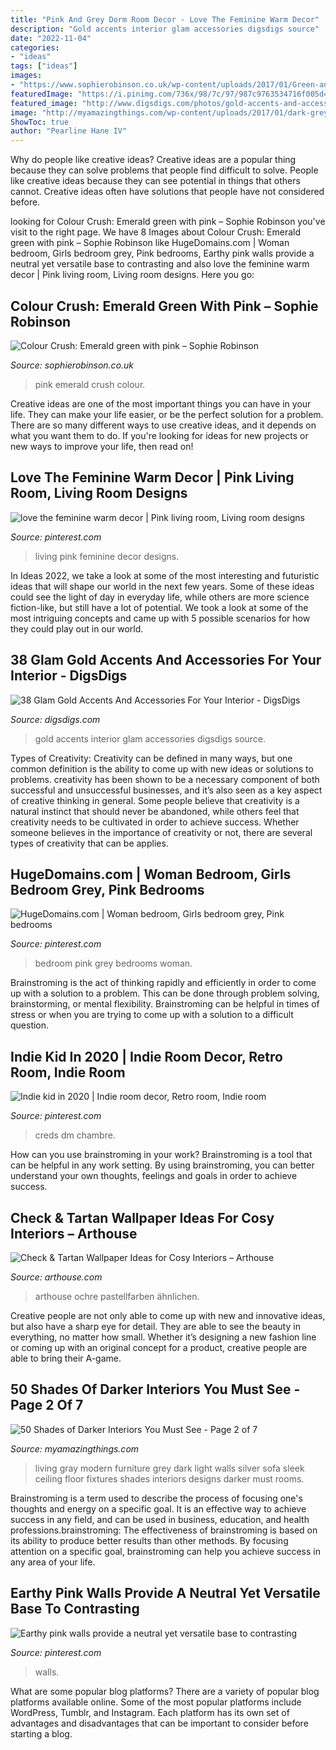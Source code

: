 ```yaml
---
title: "Pink And Grey Dorm Room Decor - Love The Feminine Warm Decor"
description: "Gold accents interior glam accessories digsdigs source"
date: "2022-11-04"
categories:
- "ideas"
tags: ["ideas"]
images:
- "https://www.sophierobinson.co.uk/wp-content/uploads/2017/01/Green-and-pink-living-room-1200x1200.jpg"
featuredImage: "https://i.pinimg.com/736x/98/7c/97/987c9763534716f005d42f80c847faca.jpg"
featured_image: "http://www.digsdigs.com/photos/gold-accents-and-accessories-for-your-interior-21.jpg"
image: "http://myamazingthings.com/wp-content/uploads/2017/01/dark-grey-living-room-furniture-74-stylish-mod.jpg"
ShowToc: true
author: "Pearline Hane IV"
---
```



Why do people like creative ideas?
Creative ideas are a popular thing because they can solve problems that people find difficult to solve. People like creative ideas because they can see potential in things that others cannot. Creative ideas often have solutions that people have not considered before.

	

		
looking for Colour Crush: Emerald green with pink – Sophie Robinson you've visit to the right page. We have 8 Images about Colour Crush: Emerald green with pink – Sophie Robinson like HugeDomains.com | Woman bedroom, Girls bedroom grey, Pink bedrooms, Earthy pink walls provide a neutral yet versatile base to contrasting and also love the feminine warm decor | Pink living room, Living room designs. Here you go:
		
    
## Colour Crush: Emerald Green With Pink – Sophie Robinson

<img loading=lazy src="https://www.sophierobinson.co.uk/wp-content/uploads/2017/01/Green-and-pink-living-room-1200x1200.jpg" onerror="this.onerror=null;this.src='https://tse4.mm.bing.net/th?id=OIP.8v5vMdF10UsyT-qnG_AaXgHaHa&amp;pid=15.1';" alt="Colour Crush: Emerald green with pink – Sophie Robinson">

_Source: sophierobinson.co.uk_

>pink emerald crush colour. 

	

Creative ideas are one of the most important things you can have in your life. They can make your life easier, or be the perfect solution for a problem. There are so many different ways to use creative ideas, and it depends on what you want them to do. If you're looking for ideas for new projects or new ways to improve your life, then read on!

    
## Love The Feminine Warm Decor | Pink Living Room, Living Room Designs

<img loading=lazy src="https://i.pinimg.com/736x/55/5e/80/555e80cbd677ff508d4fb3c6f8a8421f.jpg" onerror="this.onerror=null;this.src='https://tse1.mm.bing.net/th?id=OIP.hHFgeVbnpiKOrMXglUseBAHaJB&amp;pid=15.1';" alt="love the feminine warm decor | Pink living room, Living room designs">

_Source: pinterest.com_

>living pink feminine decor designs. 

	

In Ideas 2022, we take a look at some of the most interesting and futuristic ideas that will shape our world in the next few years. Some of these ideas could see the light of day in everyday life, while others are more science fiction-like, but still have a lot of potential. We took a look at some of the most intriguing concepts and came up with 5 possible scenarios for how they could play out in our world.

    
## 38 Glam Gold Accents And Accessories For Your Interior - DigsDigs

<img loading=lazy src="http://www.digsdigs.com/photos/gold-accents-and-accessories-for-your-interior-21.jpg" onerror="this.onerror=null;this.src='https://tse4.mm.bing.net/th?id=OIP.We9RT9O-ixIiE-2rg9h7JAHaLL&amp;pid=15.1';" alt="38 Glam Gold Accents And Accessories For Your Interior - DigsDigs">

_Source: digsdigs.com_

>gold accents interior glam accessories digsdigs source. 

	

Types of Creativity:
Creativity can be defined in many ways, but one common definition is the ability to come up with new ideas or solutions to problems. creativity has been shown to be a necessary component of both successful and unsuccessful businesses, and it’s also seen as a key aspect of creative thinking in general. Some people believe that creativity is a natural instinct that should never be abandoned, while others feel that creativity needs to be cultivated in order to achieve success. Whether someone believes in the importance of creativity or not, there are several types of creativity that can be applies.

    
## HugeDomains.com | Woman Bedroom, Girls Bedroom Grey, Pink Bedrooms

<img loading=lazy src="https://i.pinimg.com/736x/98/7c/97/987c9763534716f005d42f80c847faca.jpg" onerror="this.onerror=null;this.src='https://tse3.mm.bing.net/th?id=OIP.YbXqfp5dP77HmdRKtJJ0VwHaLH&amp;pid=15.1';" alt="HugeDomains.com | Woman bedroom, Girls bedroom grey, Pink bedrooms">

_Source: pinterest.com_

>bedroom pink grey bedrooms woman. 

	

Brainstroming is the act of thinking rapidly and efficiently in order to come up with a solution to a problem. This can be done through problem solving, brainstorming, or mental flexibility. Brainstroming can be helpful in times of stress or when you are trying to come up with a solution to a difficult question.

    
## Indie Kid In 2020 | Indie Room Decor, Retro Room, Indie Room

<img loading=lazy src="https://i.pinimg.com/736x/76/70/36/7670365b7c60a7a2970f65cef1d76509.jpg" onerror="this.onerror=null;this.src='https://tse2.mm.bing.net/th?id=OIP.KARGp0l7CvcRMa9pw2a_SAHaNG&amp;pid=15.1';" alt="Indie kid in 2020 | Indie room decor, Retro room, Indie room">

_Source: pinterest.com_

>creds dm chambre. 

	

How can you use brainstroming in your work?
Brainstroming is a tool that can be helpful in any work setting. By using brainstroming, you can better understand your own thoughts, feelings and goals in order to achieve success.

    
## Check &amp; Tartan Wallpaper Ideas For Cosy Interiors – Arthouse

<img loading=lazy src="http://cdn.shopify.com/s/files/1/0252/5246/2637/articles/5c76fe2ade77fe547900003b_1024x1024.jpg?v=1600674707" onerror="this.onerror=null;this.src='https://tse2.mm.bing.net/th?id=OIP.6PQJ9p7U4geQtV2kBS5tNAHaHV&amp;pid=15.1';" alt="Check &amp; Tartan Wallpaper Ideas for Cosy Interiors – Arthouse">

_Source: arthouse.com_

>arthouse ochre pastellfarben ähnlichen. 

	

Creative people are not only able to come up with new and innovative ideas, but also have a sharp eye for detail. They are able to see the beauty in everything, no matter how small. Whether it’s designing a new fashion line or coming up with an original concept for a product, creative people are able to bring their A-game.

    
## 50 Shades Of Darker Interiors You Must See - Page 2 Of 7

<img loading=lazy src="http://myamazingthings.com/wp-content/uploads/2017/01/dark-grey-living-room-furniture-74-stylish-mod.jpg" onerror="this.onerror=null;this.src='https://tse1.mm.bing.net/th?id=OIP.vgxtJEpIUbti4MLnO0BnqgHaE7&amp;pid=15.1';" alt="50 Shades of Darker Interiors You Must See - Page 2 of 7">

_Source: myamazingthings.com_

>living gray modern furniture grey dark light walls silver sofa sleek ceiling floor fixtures shades interiors designs darker must rooms. 

	

Brainstroming is a term used to describe the process of focusing one's thoughts and energy on a specific goal. It is an effective way to achieve success in any field, and can be used in business, education, and health professions.brainstroming: The effectiveness of brainstroming is based on its ability to produce better results than other methods. By focusing attention on a specific goal, brainstroming can help you achieve success in any area of your life.

    
## Earthy Pink Walls Provide A Neutral Yet Versatile Base To Contrasting

<img loading=lazy src="https://i.pinimg.com/736x/68/5e/03/685e03828506057f893cc6cf8fd41851.jpg" onerror="this.onerror=null;this.src='https://tse2.mm.bing.net/th?id=OIP.GZGRqJuyDwCDbyOFD3tF-AHaJt&amp;pid=15.1';" alt="Earthy pink walls provide a neutral yet versatile base to contrasting">

_Source: pinterest.com_

>walls. 

	

What are some popular blog platforms?
There are a variety of popular blog platforms available online. Some of the most popular platforms include WordPress, Tumblr, and Instagram. Each platform has its own set of advantages and disadvantages that can be important to consider before starting a blog.

